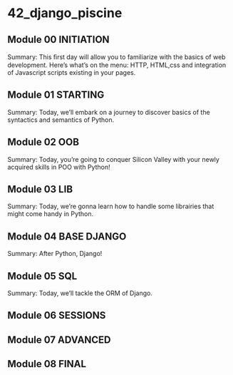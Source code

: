 # 42_django_piscine


## Module 00 INITIATION
Summary: This ﬁrst day will allow you to familiarize with the basics of web
development. Here’s what’s on the menu: HTTP, HTML,css and integration of Javascript
scripts existing in your pages.

## Module 01 STARTING
Summary: Today, we’ll embark on a journey to discover basics of the syntactics and
semantics of Python.

## Module 02 OOB
Summary: Today, you’re going to conquer Silicon Valley with your newly acquired
skills in POO with Python!

## Module 03 LIB
Summary: Today, we’re gonna learn how to handle some librairies that might come
handy in Python.

## Module 04 BASE DJANGO
Summary: After Python, Django!

## Module 05 SQL
Summary: Today, we’ll tackle the ORM of Django.

## Module 06 SESSIONS



## Module 07 ADVANCED



## Module 08 FINAL




